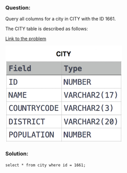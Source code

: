 ### Question:

Query all columns for a city in CITY with the ID 1661.

The CITY table is described as follows:

[Link to the problem]()

![City Table](images/1449729804-f21d187d0f-CITY-2.jpg)

### Solution:

```
select * from city where id = 1661;
```